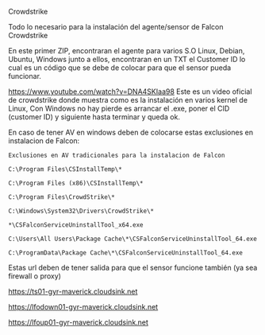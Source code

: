 Crowdstrike

Todo lo necesario para la instalación del agente/sensor de Falcon Crowdstrike  

En este primer ZIP, encontraran el agente para varios S.O
Linux, Debian, Ubuntu, Windows junto a ellos, encontraran en un TXT el Customer ID lo cual es un código que se debe de colocar para que el sensor pueda funcionar.

https://www.youtube.com/watch?v=DNA4SKIaa98
Este es un video oficial de crowdstrike donde muestra como es la instalación en varios kernel de Linux, Con Windows no hay pierde es arrancar el .exe, poner el CID (customer ID) y siguiente hasta terminar y queda ok.

En caso de tener AV en windows deben de colocarse estas exclusiones en instalacion de Falcon:

	Exclusiones en AV tradicionales para la instalacion de Falcon
	
	C:\Program Files\CSInstallTemp\*
	
	C:\Program Files (x86)\CSInstallTemp\*
	
	C:\Program Files\CrowdStrike\*
	
	C:\Windows\System32\Drivers\CrowdStrike\*
	
	*\CSFalconServiceUninstallTool_x64.exe
	
	C:\Users\All Users\Package Cache\*\CSFalconServiceUninstallTool_64.exe
	
	C:\ProgramData\Package Cache\*\CSFalconServiceUninstallTool_64.exe

Estas url deben de tener salida para que el sensor funcione también (ya sea firewall o proxy)

https://ts01-gyr-maverick.cloudsink.net

https://lfodown01-gyr-maverick.cloudsink.net

https://lfoup01-gyr-maverick.cloudsink.net